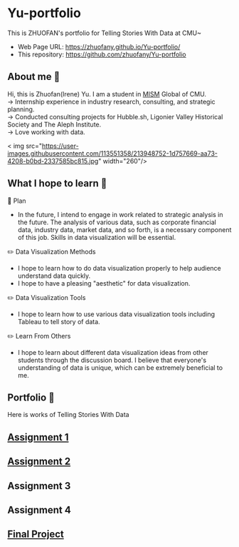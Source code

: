 # Yu-portfolio
This is ZHUOFAN's portfolio for Telling Stories With Data at CMU~  
* Web Page URL: https://zhuofany.github.io/Yu-portfolio/  
* This repository: https://github.com/zhuofany/Yu-portfolio  

## About me 🐬
Hi, this is Zhuofan(Irene) Yu. I am a student in [MISM](https://www.heinz.cmu.edu/programs/information-systems-management-master/) Global of CMU.  
-> Internship experience in industry research, consulting, and strategic planning.  
-> Conducted consulting projects for Hubble.sh, Ligonier Valley Historical Society and The Aleph Institute.  
-> Love working with data.  
  
< img src="https://user-images.githubusercontent.com/113551358/213948752-1d757669-aa73-4208-b0bd-2337585bc815.jpg" width="260"/>


## What I hope to learn 🔔
🎯 Plan  
*  In the future, I intend to engage in work related to strategic analysis in the future. The analysis of various data, such as corporate financial data, industry data, market data, and so forth, is a necessary component of this job. Skills in data visualization will be essential.

✏️  Data Visualization Methods  
* I hope to learn how to do data visualization properly to help audience understand data quickly.  
* I hope to have a pleasing "aesthetic" for data visualization.  

✏️  Data Visualization Tools  
* I hope to learn how to use various data visualization tools including Tableau to tell story of data.  

✏️  Learn From Others  
* I hope to learn about different data visualization ideas from other students through the discussion board. I believe that everyone's understanding of data is unique, which can be extremely beneficial to me.

## Portfolio 📃
Here is works of Telling Stories With Data  
## [Assignment 1](assignment-one.md)
## [Assignment 2](assignment-two.md)
## Assignment 3
## Assignment 4
## [Final Project](Final-Project.md)

